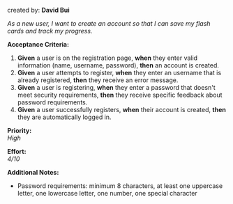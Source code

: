 created by: **David Bui**

_As a new user, I want to create an account so that I can save my flash cards and track my progress._

**Acceptance Criteria:**

1. **Given** a user is on the registration page, **when** they enter valid information (name, username, password), **then** an account is created.
2. **Given** a user attempts to register, **when** they enter an username that is already registered, **then** they receive an error message.
3. **Given** a user is registering, **when** they enter a password that doesn't meet security requirements, **then** they receive specific feedback about password requirements.
4. **Given** a user successfully registers, **when** their account is created, **then** they are automatically logged in.

**Priority:**  
_High_

**Effort:**  
_4/10_

**Additional Notes:**  
- Password requirements: minimum 8 characters, at least one uppercase letter, one lowercase letter, one number, one special character

